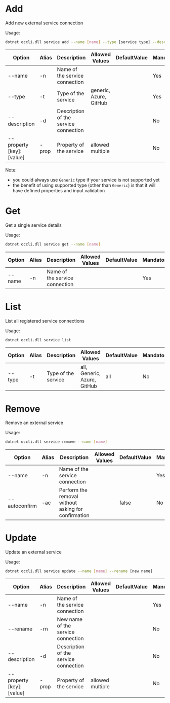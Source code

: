 # Add
Add new external service connection

Usage: 
```sh
dotnet occli.dll service add --name [name] --type [service type] --description [description]
```

| Option | Alias | Description | Allowed Values | DefaultValue | Mandatory |
| --- | --- | --- | --- | --- | --- |
| --name | -n | Name of the service connection ||| Yes |
| --type | -t | Type of the service | generic, Azure, GitHub || Yes |
| --description | -d | Description of the service connection ||| No |
| --property [key]:[value] | -prop | Property of the service | allowed multiple || No |

Note:
- you could always use `Generic` type if your service is not supported yet
- the benefit of using supported type (other than `Generic`) is that it will have defined properties and input validation

# Get
Get a single service details

Usage: 
```sh
dotnet occli.dll service get --name [name]
```

| Option | Alias | Description | Allowed Values | DefaultValue | Mandatory |
| --- | --- | --- | --- | --- | --- |
| --name | -n | Name of the service connection ||| Yes |

# List
List all registered service connections

Usage: 
```sh
dotnet occli.dll service list
```

| Option | Alias | Description | Allowed Values | DefaultValue | Mandatory |
| --- | --- | --- | --- | --- | --- |
| --type | -t | Type of the service | all, Generic, Azure, GitHub | all | No |

# Remove
Remove an external service

Usage: 
```sh
dotnet occli.dll service remove --name [name]
``` 

| Option | Alias | Description | Allowed Values | DefaultValue | Mandatory |
| --- | --- | --- | --- | --- | --- |
| --name | -n | Name of the service connection ||| Yes |
| --autoconfirm | -ac | Perform the removal without asking for confirmation || false | No |

# Update
Update an external service

Usage: 
```sh
dotnet occli.dll service update --name [name] --rename [new name]
``` 

| Option | Alias | Description | Allowed Values | DefaultValue | Mandatory |
| --- | --- | --- | --- | --- | --- |
| --name | -n | Name of the service connection ||| Yes |
| --rename | -rn | New name of the service connection ||| No |
| --description | -d | Description of the service connection ||| No |
| --property [key]:[value] | -prop | Property of the service | allowed multiple || No |